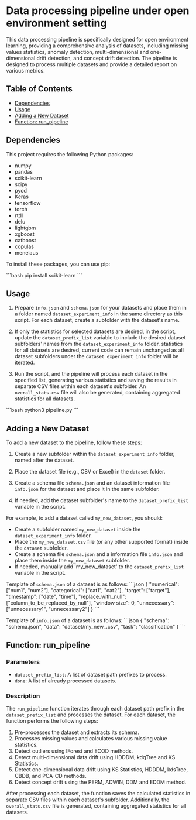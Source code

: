 # Data processing pipeline under open environment setting

This data processing pipeline is specifically designed for open environment learning, providing a comprehensive analysis of datasets, including missing values statistics, anomaly detection, multi-dimensional and one-dimensional drift detection, and concept drift detection. The pipeline is designed to process multiple datasets and provide a detailed report on various metrics.

## Table of Contents

- [Dependencies](#dependencies)
- [Usage](#usage)
- [Adding a New Dataset](#adding-a-new-dataset)
- [Function: run_pipeline](#function-run_pipeline)


## Dependencies

This project requires the following Python packages:

- numpy
- pandas
- scikit-learn
- scipy
- pyod
- Keras
- tensorflow
- torch
- rtdl
- delu
- lightgbm
- xgboost
- catboost
- copulas
- menelaus

To install these packages, you can use pip:

\```bash
pip install scikit-learn
\```

## Usage

1. Prepare `info.json` and `schema.json` for your datasets and place them in a folder named `dataset_experiment_info` in the same directory as this script. For each dataset, create a subfolder with the dataset's name.

2. If only the statistics for selected datasets are desired, in the script, update the `dataset_prefix_list` variable to include the desired dataset subfolders' names from the `dataset_experiment_info` folder. statistics for all datasets are desired, current code can remain unchanged as all dataset subfolders under the `dataset_experiment_info` folder will be iterated.

3. Run the script, and the pipeline will process each dataset in the specified list, generating various statistics and saving the results in separate CSV files within each dataset's subfolder. An `overall_stats.csv` file will also be generated, containing aggregated statistics for all datasets.


\```bash
python3 pipeline.py
\```

## Adding a New Dataset

To add a new dataset to the pipeline, follow these steps:

1. Create a new subfolder within the `dataset_experiment_info` folder, named after the dataset.
2. Place the dataset file (e.g., CSV or Excel) in the `dataset` folder.
3. Create a schema file `schema.json` and an dataset information file `info.json` for the dataset and place it in the same subfolder. 

4. If needed, add the dataset subfolder's name to the `dataset_prefix_list` variable in the script.

For example, to add a dataset called `my_new_dataset`, you should:

- Create a subfolder named `my_new_dataset` inside the `dataset_experiment_info` folder.
- Place the `my_new_dataset.csv` file (or any other supported format) inside the `dataset` subfolder.
- Create a schema file `schema.json` and a information file `info.json` and place them inside the `my_new_dataset` subfolder.
- If needed, manually add 'my_new_dataset' to the `dataset_prefix_list` variable in the script.

Template of `schema.json` of a dataset is as follows:
\```json
{
    "numerical": ["num1", "num2"],
    "categorical": ["cat1", "cat2"],
    "target": ["target"],
    "timestamp": ["date", "time"],
    "replace_with_null": ["column_to_be_replaced_by_null"],
    "window size": 0,
    "unnecessary": ["unnecessary1", "unnecessary2"]
}
\```

Template of `info.json` of a dataset is as follows:
\```json
{
    "schema": "schema.json",
    "data": "dataset/my_new_.csv",
    "task": "classification"
}
\```

## Function: run_pipeline

### Parameters

- `dataset_prefix_list`: A list of dataset path prefixes to process.
- `done`: A list of already processed datasets.

### Description

The `run_pipeline` function iterates through each dataset path prefix in the `dataset_prefix_list` and processes the dataset. For each dataset, the function performs the following steps:

1. Pre-processes the dataset and extracts its schema.
2. Processes missing values and calculates various missing value statistics.
3. Detect outliers using IForest and ECOD methods.
4. Detect multi-dimensional data drift using HDDDM, kdqTree and KS Statistics.
5. Detect one-dimensional data drift using KS Statistics, HDDDM, kdsTree, CBDB, and PCA-CD methods.
6. Detect concept drift using the PERM, ADWIN, DDM and EDDM method.

After processing each dataset, the function saves the calculated statistics in separate CSV files within each dataset's subfolder. Additionally, the `overall_stats.csv` file is generated, containing aggregated statistics for all datasets.




